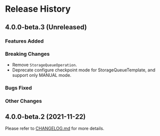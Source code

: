 # Release History

## 4.0.0-beta.3 (Unreleased)

### Features Added

### Breaking Changes
- Remove `StorageQueueOperation`.
- Deprecate configure checkpoint mode for StorageQueueTemplate, and support only MANUAL mode.

### Bugs Fixed

### Other Changes

## 4.0.0-beta.2 (2021-11-22)

Please refer to [CHANGELOG.md](https://github.com/Azure/azure-sdk-for-java/blob/430fdbfae956667b1576a8e6b609810b9441442c/sdk/spring/CHANGELOG.md) for more details.
